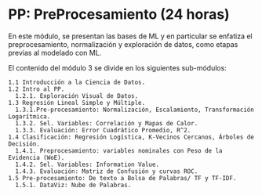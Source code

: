 # PP: PreProcesamiento (24 horas)

En este módulo, se presentan las bases de ML y en particular se enfatiza el preprocesamiento, normalización y exploración de datos,
como etapas previas al modelado con ML.

El contenido del módulo 3 se divide en los siguientes sub-módulos:

    1.1 Introducción a la Ciencia de Datos.
    1.2 Intro al PP.
      1.2.1. Exploración Visual de Datos.
    1.3 Regresión Lineal Simple y Múltiple.
      1.3.1.Pre-procesamiento: Normalización, Escalamiento, Transformación Logarítmica.
      1.3.2. Sel. Variables: Correlación y Mapas de Calor.
      1.3.3. Evaluación: Error Cuadrático Promedio, R^2.
    1.4 Clasificación: Regresión Logística, K-Vecinos Cercanos, Árboles de Decisión.
      1.4.1. Preprocesamiento: variables nominales con Peso de la Evidencia (WoE).
      1.4.2. Sel. Variables: Information Value.
      1.4.3. Evaluación: Matriz de Confusión y curvas ROC.
    1.5 Pre-procesamiento: De texto a Bolsa de Palabras/ TF y TF-IDF.
      1.5.1. DataViz: Nube de Palabras.
